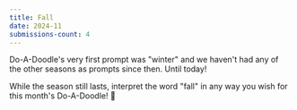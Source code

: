 ```yaml
---
title: Fall
date: 2024-11
submissions-count: 4
---
```


Do-A-Doodle's very first prompt was "winter" and we haven't had any of the other seasons as prompts since then. Until today!

While the season still lasts, interpret the word "fall" in any way you wish for this month's Do-A-Doodle! 🍂
